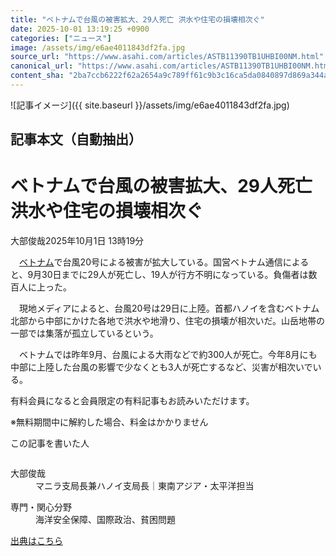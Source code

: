 ```yaml
---
title: "ベトナムで台風の被害拡大、29人死亡 洪水や住宅の損壊相次ぐ"
date: 2025-10-01 13:19:25 +0900
categories: ["ニュース"]
image: /assets/img/e6ae4011843df2fa.jpg
source_url: "https://www.asahi.com/articles/ASTB11390TB1UHBI00NM.html"
canonical_url: "https://www.asahi.com/articles/ASTB11390TB1UHBI00NM.html"
content_sha: "2ba7ccb6222f62a2654a9c789ff61c9b3c16ca5da0840897d869a344ae108a32"
---
```


![記事イメージ]({{ site.baseurl }}/assets/img/e6ae4011843df2fa.jpg)

## 記事本文（自動抽出）
<div><main role="main" id="main"><p></p><div class="y_Qv3"><h1>ベトナムで台風の被害拡大、29人死亡　洪水や住宅の損壊相次ぐ</h1><p class="mhPng"><span class="H8KYB">大部俊哉</span><span class="UDj4P"><time datetime="2025-10-01T04:19:25.000Z">2025年10月1日 13時19分</time></span></p></div><p id="gsm_above_SnsUtilityArea"></p><p x-component-name="CommentHeadline" x-component-data='{"commentCount":0,"commentators":[],"mode":"pc"}'></p><div class="nfyQp"><p>　<a href="//www.asahi.com/topics/word/%E3%83%99%E3%83%88%E3%83%8A%E3%83%A0.html" title="ベトナム のトピックスを開く" class="eWgMZ">ベトナム</a>で台風20号による被害が拡大している。国営ベトナム通信によると、9月30日までに29人が死亡し、19人が行方不明になっている。負傷者は数百人に上った。</p><p>　現地メディアによると、台風20号は29日に上陸。首都ハノイを含むベトナム北部から中部にかけた各地で洪水や地滑り、住宅の損壊が相次いだ。山岳地帯の一部では集落が孤立しているという。</p><p>　ベトナムでは昨年9月、台風による大雨などで約300人が死亡。今年8月にも中部に上陸した台風の影響で少なくとも3人が死亡するなど、災害が相次いでいる。</p><p id="_gtm_LastLine"></p></div><p></p><div class="NbZMW"><div class="PxAm1"><p>有料会員になると会員限定の<span>有料記事もお読みいただけます。</span></p></div><p class="eQShK">※無料期間中に解約した場合、料金はかかりません</p></div><div x-component-name="WriterProfile" x-component-data='{"writerProfile":{"writerProfileList":[{"name":"大部俊哉","code":"172e51e99c7a6ba409b8c2f2fb89dc1a3087798f1644505e1042803c01096819","department":"マニラ支局長兼ハノイ支局長","role":"東南アジア・太平洋担当","specialtyAndInterest":"海洋安全保障、国際政治、貧困問題","isFollowed":false,"introduction":"フィリピンを拠点に、日本とアジアのつながりや、米中対立のはざまにあるアジアの葛藤を取材しています。2013年入社、神戸総局、大阪社会部、国際報道部、タイ駐在を経て、現職。事件取材が長めです。趣味は写真。","iconImageUrl":"https://profile-image.kraken.asahi.com/172e51e99c7a6ba409b8c2f2fb89dc1a3087798f1644505e1042803c01096819","canSendFanLetter":true}],"isWriterFollowAvailableMember":false},"isFreeArea":true}'><div id="writerProfile" class="yT62y"><p class="FPrYd">この記事を書いた人</p><div class="jdPPS"><div class="zRkIz"><a href="/reporter-bio/172e51e99c7a6ba409b8c2f2fb89dc1a3087798f1644505e1042803c01096819?iref=article_reporter_profile" class="CES5K"></a><div class="iKuvI"><figure class="BKNFc"><img src="https://profile-image.kraken.asahi.com/172e51e99c7a6ba409b8c2f2fb89dc1a3087798f1644505e1042803c01096819" alt></figure><dl class="WptL0"><dt>大部俊哉</dt><dd>マニラ支局長兼ハノイ支局長｜東南アジア・太平洋担当</dd></dl></div><dl class="PXedm"><dt>専門・関心分野</dt><dd>海洋安全保障、国際政治、貧困問題</dd></dl></div></div></div></div><p x-component-name="ArticleCommentList" x-component-data='{"commentCount":0,"commentList":[],"shareUrlBase":"https://www.asahi.com/articles/ASTB11390TB1UHBI00NM.html","articleId":"ASTB11390TB1UHBI00NM","commentIdParam":"","equalCommentIdIndex":-1,"isAuthorized":true,"isFreePlan":false,"isPaidMember":false,"isPresent":false,"isHazard":false,"freeUrlBase":"//www.asahi.com","digitalUrlBase":"//digital.asahi.com"}'></p></main></div>

[出典はこちら](https://www.asahi.com/articles/ASTB11390TB1UHBI00NM.html)
